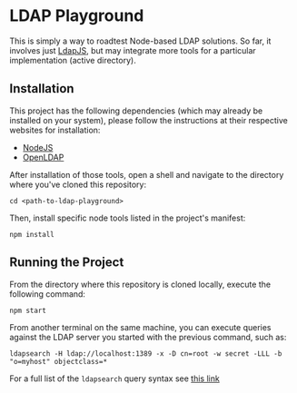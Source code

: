 # LDAP Playground
This is simply a way to roadtest Node-based LDAP solutions. So far, it involves just [LdapJS](http://ldapjs.org/guide.html), but may integrate more tools for a particular implementation (active directory).

## Installation
This project has the following dependencies (which may already be installed on your system), please follow the instructions at their respective websites for installation: 

* [NodeJS](https://nodejs.org/en/)
* [OpenLDAP](http://www.openldap.org/software/download/)

After installation of those tools, open a shell and navigate to the directory where you've cloned this repository:

    cd <path-to-ldap-playground>

Then, install specific node tools listed in the project's manifest:

    npm install

## Running the Project

From the directory where this repository is cloned locally, execute the following command:

    npm start

From another terminal on the same machine, you can execute queries against the LDAP server you started with the previous command, such as:

    ldapsearch -H ldap://localhost:1389 -x -D cn=root -w secret -LLL -b "o=myhost" objectclass=*

For a full list of the `ldapsearch` query syntax see [this link](http://ldapjs.org/filters.html)

